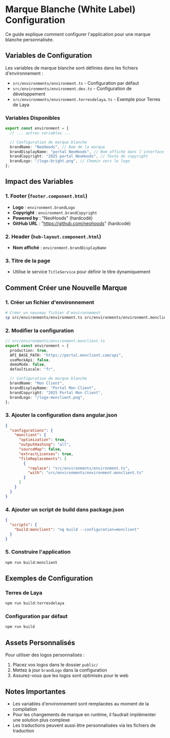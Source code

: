 # Marque Blanche (White Label) Configuration

Ce guide explique comment configurer l'application pour une marque blanche personnalisée.

## Variables de Configuration

Les variables de marque blanche sont définies dans les fichiers d'environnement :

- `src/environments/environment.ts` - Configuration par défaut
- `src/environments/environment.dev.ts` - Configuration de développement
- `src/environments/environment.terresdelaya.ts` - Exemple pour Terres de Laya

### Variables Disponibles

```typescript
export const environment = {
  // ... autres variables ...

  // Configuration de marque blanche
  brandName: "NeoHoods", // Nom de la marque
  brandDisplayName: "portal NeoHoods", // Nom affiché dans l'interface
  brandCopyright: "2025 portal NeoHoods", // Texte de copyright
  brandLogo: "/logo-bright.png", // Chemin vers le logo
};
```

## Impact des Variables

### 1. Footer (`footer.component.html`)

- **Logo** : `environment.brandLogo`
- **Copyright** : `environment.brandCopyright`
- **Powered by** : "NeoHoods" (hardcodé)
- **GitHub URL** : "https://github.com/neohoods" (hardcodé)

### 2. Header (`hub-layout.component.html`)

- **Nom affiché** : `environment.brandDisplayName`

### 3. Titre de la page

- Utilise le service `TitleService` pour définir le titre dynamiquement

## Comment Créer une Nouvelle Marque

### 1. Créer un fichier d'environnement

```bash
# Créer un nouveau fichier d'environnement
cp src/environments/environment.ts src/environments/environment.monclient.ts
```

### 2. Modifier la configuration

```typescript
// src/environments/environment.monclient.ts
export const environment = {
  production: true,
  API_BASE_PATH: "https://portal.monclient.com/api",
  useMockApi: false,
  demoMode: false,
  defaultLocale: "fr",

  // Configuration de marque blanche
  brandName: "Mon Client",
  brandDisplayName: "Portal Mon Client",
  brandCopyright: "2025 Portal Mon Client",
  brandLogo: "/logo-monclient.png",
};
```

### 3. Ajouter la configuration dans angular.json

```json
{
  "configurations": {
    "monclient": {
      "optimization": true,
      "outputHashing": "all",
      "sourceMap": false,
      "extractLicenses": true,
      "fileReplacements": [
        {
          "replace": "src/environments/environment.ts",
          "with": "src/environments/environment.monclient.ts"
        }
      ]
    }
  }
}
```

### 4. Ajouter un script de build dans package.json

```json
{
  "scripts": {
    "build:monclient": "ng build --configuration=monclient"
  }
}
```

### 5. Construire l'application

```bash
npm run build:monclient
```

## Exemples de Configuration

### Terres de Laya

```bash
npm run build:terresdelaya
```

### Configuration par défaut

```bash
npm run build
```

## Assets Personnalisés

Pour utiliser des logos personnalisés :

1. Placez vos logos dans le dossier `public/`
2. Mettez à jour `brandLogo` dans la configuration
3. Assurez-vous que les logos sont optimisés pour le web

## Notes Importantes

- Les variables d'environnement sont remplacées au moment de la compilation
- Pour les changements de marque en runtime, il faudrait implémenter une solution plus complexe
- Les traductions peuvent aussi être personnalisées via les fichiers de traduction
